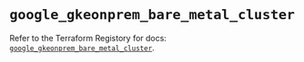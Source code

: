 # `google_gkeonprem_bare_metal_cluster`

Refer to the Terraform Registory for docs: [`google_gkeonprem_bare_metal_cluster`](https://registry.terraform.io/providers/hashicorp/google-beta/4.65.2/docs/resources/google_gkeonprem_bare_metal_cluster).
